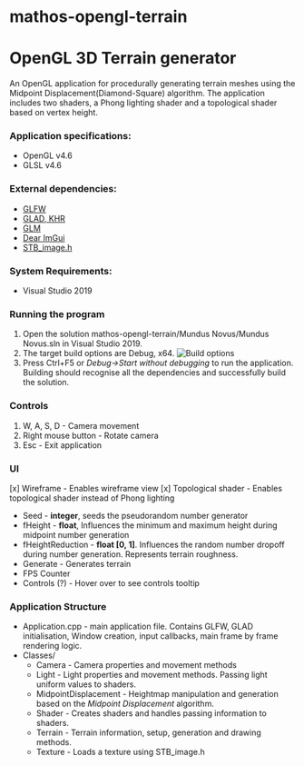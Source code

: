 # mathos-opengl-terrain

# OpenGL 3D Terrain generator

An OpenGL application for procedurally generating terrain meshes using the Midpoint Displacement(Diamond-Square) algorithm. The application includes two shaders, a Phong lighting shader and a topological shader based on vertex height. 

### Application specifications:
* OpenGL v4.6
* GLSL v4.6

### External dependencies:
* [GLFW](https://www.glfw.org/)
* [GLAD, KHR](https://github.com/Dav1dde/glad)
* [GLM](https://glm.g-truc.net/0.9.9/index.html)
* [Dear ImGui](https://github.com/ocornut/imgui)
* [STB_image.h](https://github.com/nothings/stb/blob/master/stb_image.h)

### System Requirements:
* Visual Studio 2019

### Running the program
1. Open the solution mathos-opengl-terrain/Mundus Novus/Mundus Novus.sln in Visual Studio 2019.
2. The target build options are Debug, x64.
![Build options](https://puu.sh/Gmlox/90fe9cdc9f.png)
3. Press Ctrl+F5 or *Debug->Start without debugging* to run the application. Building should recognise all the dependencies and successfully build the solution. 

### Controls
1. W, A, S, D - Camera movement
2. Right mouse button - Rotate camera
3. Esc - Exit application

### UI
[x] Wireframe - Enables wireframe view
[x] Topological shader - Enables topological shader instead of Phong lighting
* Seed - **integer**, seeds the pseudorandom number generator
* fHeight - **float**, Influences the minimum and maximum height during midpoint number generation
* fHeightReduction - **float [0, 1]**. Influences the random number dropoff during number generation. Represents terrain roughness.
* Generate - Generates terrain
* FPS Counter
* Controls (?) - Hover over to see controls tooltip

### Application Structure
* Application.cpp - main application file. Contains GLFW, GLAD initialisation, Window creation, input callbacks, main frame by frame rendering logic.
* Classes/
  * Camera - Camera properties and movement methods
  * Light - Light properties and movement methods. Passing light uniform values to shaders.
  * MidpointDisplacement - Heightmap manipulation and generation based on the *Midpoint Displacement* algorithm.
  * Shader - Creates shaders and handles passing information to shaders.
  * Terrain - Terrain information, setup, generation and drawing methods.
  * Texture - Loads a texture using STB_image.h
